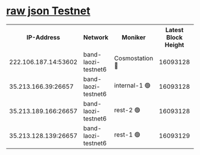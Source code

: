 
[raw json Testnet](https://rpc-check.bandt.stavr.tech/bandt/rpcbandt_result.json)
=

<table><tr><th>IP-Address</th><th>Network</th><th>Moniker</th><th>Latest Block Height</th><th>Earliest Block Height</th><th>Catching Up</th><th>Tx Index</th><th>Voting Power</th><th>Scan Time</th></tr><tr><td>222.106.187.14:53602</td><td>band-laozi-testnet6</td><td>Cosmostation 🔴</td><td>16093128</td><td>15423001</td><td>False</td><td>on</td><td>2203623</td><td>2024-02-22T04:46:18.217579042UTC</td></tr><tr><td>35.213.166.39:26657</td><td>band-laozi-testnet6</td><td>internal-1 🟢</td><td>16093128</td><td>15993128</td><td>False</td><td>on</td><td>0</td><td>2024-02-22T04:46:19.222170998UTC</td></tr><tr><td>35.213.189.166:26657</td><td>band-laozi-testnet6</td><td>rest-2 🟢</td><td>16093128</td><td>15993128</td><td>False</td><td>on</td><td>0</td><td>2024-02-22T04:46:20.155564820UTC</td></tr><tr><td>35.213.128.139:26657</td><td>band-laozi-testnet6</td><td>rest-1 🟢</td><td>16093129</td><td>15993129</td><td>False</td><td>on</td><td>0</td><td>2024-02-22T04:46:23.210612213UTC</td></tr></table>
